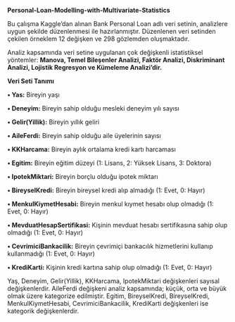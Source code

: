 **Personal-Loan-Modelling-with-Multivariate-Statistics**

  Bu çalışma Kaggle’dan alınan Bank Personal Loan adlı veri setinin, 
analizlere uygun şekilde düzenlenmesi ile hazırlanmıştır. Düzenlenen veri setinden 
çekilen örneklem 12 değişken ve 298 gözlemden oluşmaktadır.


  Analiz kapsamında veri setine uygulanan çok değişkenli istatistiksel yöntemler: 
**Manova, Temel Bileşenler Analizi, Faktör Analizi, Diskriminant Analizi, Lojistik 
Regresyon ve Kümeleme Analizi’dir.**


**Veri Seti Tanımı**

**• Yas:** Bireyin yaşı

**• Deneyim:** Bireyin sahip olduğu mesleki deneyim yılı sayısı

**• Gelir(Yillik):** Bireyin yıllık geliri

**• AileFerdi:** Bireyin sahip olduğu aile üyelerinin sayısı

**• KKHarcama:** Bireyin aylık ortalama kredi kartı harcaması

**• Egitim:** Bireyin eğitim düzeyi (1: Lisans, 2: Yüksek Lisans, 3: Doktora)

**• IpotekMiktari:** Bireyin borçlu olduğu ipotek miktarı

**• BireyselKredi:** Bireyin bireysel kredi alıp almadığı (1: Evet, 0: Hayır)

**• MenkulKiymetHesabi:** Bireyin menkul kıymet hesabı olup olmadığı (1: 
Evet, 0: Hayır)

**• MevduatHesapSertifikasi:** Kişinin mevduat hesabı sertifikasına sahip olup 
olmadığı (1: Evet, 0: Hayır)

**• CevrimiciBankacilik:** Bireyin çevrimiçi bankacılık hizmetlerini kullanıp 
kullanmadığı (1: Evet, 0: Hayır)

**• KrediKarti:** Kişinin kredi kartına sahip olup olmadığı (1: Evet, 0: Hayır)


  Yaş, Deneyim, Gelir(Yillik), KKHarcama, IpotekMiktari değişkenleri sayısal 
değişkenlerdir. AileFerdi değişkeni analiz kapsamında; küçük, orta ve büyük olmak 
üzere kategorize edilmiştir. Egitim, BireyselKredi, BireyselKredi, 
MenkulKiymetHesabi, CevrimiciBankacilik, KrediKarti değişkenleri ise kategorik 
değişkenlerdir. 


